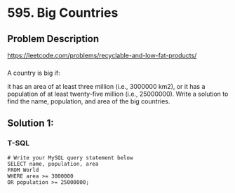 # 595. Big Countries

## Problem Description
https://leetcode.com/problems/recyclable-and-low-fat-products/
###
A country is big if:

it has an area of at least three million (i.e., 3000000 km2), or
it has a population of at least twenty-five million (i.e., 25000000).
Write a solution to find the name, population, and area of the big countries.

## Solution 1:
### T-SQL
```
# Write your MySQL query statement below
SELECT name, population, area
FROM World
WHERE area >= 3000000
OR population >= 25000000;
```
